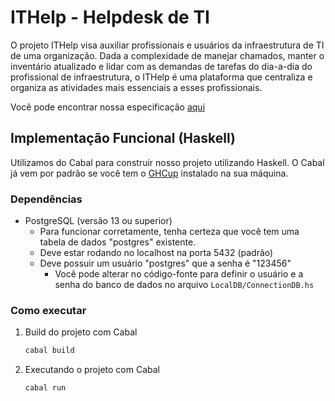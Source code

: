 # ITHelp - Helpdesk de TI

O projeto ITHelp visa auxiliar profissionais e usuários da infraestrutura de TI de uma organização. Dada a complexidade de manejar chamados, manter o inventário atualizado e lidar com as demandas de tarefas do dia-a-dia do profissional de infraestrutura, o ITHelp é uma plataforma que centraliza e organiza as atividades mais essenciais a esses profissionais.

Você pode encontrar nossa especificação [aqui](https://docs.google.com/document/d/1qIkzOHty6jXXsaRLysMd40sjNIDHf-m0h9GrSPG1m9o/edit?usp=sharing)

## Implementação Funcional (Haskell)

Utilizamos do Cabal para construir nosso projeto utilizando Haskell. O Cabal já vem por padrão se você tem o [GHCup](https://www.haskell.org/ghcup/) instalado na sua máquina.

### Dependências
- PostgreSQL (versão 13 ou superior)
    - Para funcionar corretamente, tenha certeza que você tem uma tabela de dados "postgres" existente. 
    - Deve estar rodando no localhost na porta 5432 (padrão)
    - Deve possuir um usuário "postgres" que a senha é "123456"
        - Você pode alterar no código-fonte para definir o usuário e a senha do banco de dados no arquivo `LocalDB/ConnectionDB.hs`

### Como executar
1. Build do projeto com Cabal
    ```sh
    cabal build
    ```
2. Executando o projeto com Cabal
    ```sh
    cabal run
    ```